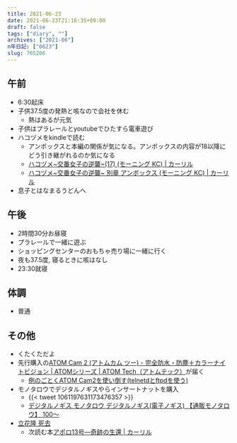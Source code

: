 ```yaml
---
title: 2021-06-23
date: 2021-06-23T21:16:35+09:00
draft: false
tags: ["diary", ""]
archives: ["2021-06"]
n年日記: ["0623"]
slug: 765206
---
```

## 午前
- 6:30起床
- 子供37.5度の発熱と咳なので会社を休む
  - 熱はあるが元気
- 子供はプラレールとyoutubeでひたすら電車遊び
- ハコヅメをkindleで読む
  - アンボックスと本編の関係が気になる。アンボックスの内容が18以降にどう引き継がれるのか気になる
  - [ハコヅメ~交番女子の逆襲~(17) (モーニング KC) | カーリル](https://calil.jp/book/406523557X)
  - [ハコヅメ~交番女子の逆襲~ 別章 アンボックス (モーニング KC) | カーリル](https://calil.jp/book/4065237807)
- 息子とはなまるうどんへ
## 午後
- 2時間30分お昼寝
- プラレールで一緒に遊ぶ
- ショッピングセンターのおもちゃ売り場に一緒に行く
- 夜も37.5度, 寝るときに咳はなし
- 23:30就寝
## 体調
- 普通
## その他
- くたくただよ
- 先行購入の[ATOM Cam 2 (アトムカム ツー) - 完全防水・防塵＋カラーナイトビジョン | ATOMシリーズ | ATOM Tech（アトムテック）](https://www.atomtech.co.jp/series/atomcam2/)が届く
  - [例のごとくATOM Cam2を使い倒す(telnetdとftpdを使う)](https://honeylab.hatenablog.jp/entry/2021/05/26/022510)
- モノタロウでデジタルノギスやらインサートナットを購入
  - {{< tweet 1061197631173476357 >}}
  - [デジタルノギス モノタロウ デジタルノギス(電子ノギス) 【通販モノタロウ】 100～](https://www.monotaro.com/g/01139074/)
- [立花隆 死去](https://ja.wikipedia.org/wiki/%E7%AB%8B%E8%8A%B1%E9%9A%86)
  - 次読む本[アポロ13号―奇跡の生還 | カーリル](https://calil.jp/book/4105289012)